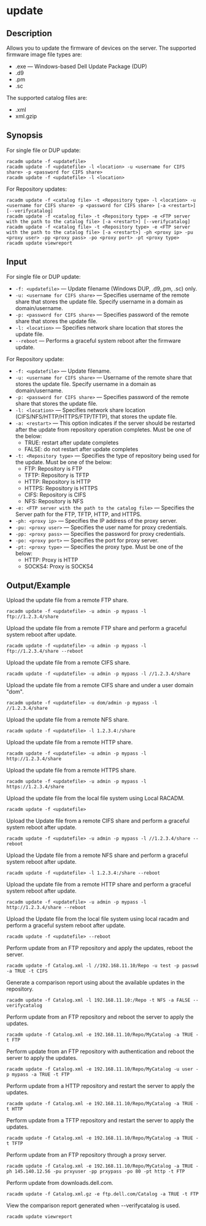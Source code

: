 # update

## Description

Allows you to update the firmware of devices on the server. The supported firmware image file types are:

- .exe — Windows-based Dell Update Package (DUP)
- .d9
- .pm
- .sc

The supported catalog files are:

- .xml
- xml.gzip

## Synopsis

For single file or DUP update:

```
racadm update -f <updatefile>
racadm update -f <updatefile> -l <location> -u <username for CIFS share> -p <password for CIFS share>
racadm update -f <updatefile> -l <location>
```

For Repository updates:

```
racadm update -f <catalog file> -t <Repository type> -l <location> -u <username for CIFS share> -p <password for CIFS share> [-a <restart>] [--verifycatalog]
racadm update -f <catalog file> -t <Repository type> -e <FTP server with the path to the catalog file> [-a <restart>] [--verifycatalog]
racadm update -f <catalog file> -t <Repository type> -e <FTP server with the path to the catalog file> [-a <restart>] -ph <proxy ip> -pu <proxy user> -pp <proxy pass> -po <proxy port> -pt <proxy type>
racadm update viewreport
```

## Input

For single file or DUP update:

- `-f: <updatefile>` — Update filename (Windows DUP, .d9,.pm, .sc) only.
- `-u: <username for CIFS share>` — Specifies username of the remote share that stores the update file. Specify username in a domain as domain/username.
- `-p: <password for CIFS share>` — Specifies password of the remote share that stores the update file.
- `-l: <location>` — Specifies network share location that stores the update file.
- `--reboot` — Performs a graceful system reboot after the firmware update.

For Repository update:

- `-f: <updatefile>` — Update filename.
- `-u: <username for CIFS share>` — Username of the remote share that stores the update file. Specify username in a domain as domain/username.
- `-p: <password for CIFS share>` — Specifies password of the remote share that stores the update file.
- `-l: <location>` — Specifies network share location (CIFS/NFS/HTTP/HTTPS/FTP/TFTP), that stores the update file.
- `-a: <restart>` — This option indicates if the server should be restarted after the update from repository operation completes. Must be one of the below:
    - TRUE: restart after update completes
    - FALSE: do not restart after update completes
- `-t: <Repository type>` — Specifies the type of repository being used for the update. Must be one of the below:
    - FTP: Repository is FTP
    - TFTP: Repository is TFTP
    - HTTP: Repository is HTTP
    - HTTPS: Repository is HTTPS
    - CIFS: Repository is CIFS
    - NFS: Repository is NFS
- `-e: <FTP server with the path to the catalog file>` — Specifies the Server path for the FTP, TFTP, HTTP, and HTTPS.
- `-ph: <proxy ip>` — Specifies the IP address of the proxy server.
- `-pu: <proxy user>` — Specifies the user name for proxy credentials.
- `-pp: <proxy pass>` — Specifies the password for proxy credentials.
- `-po: <proxy port>` — Specifies the port for proxy server.
- `-pt: <proxy type>` — Specifies the proxy type. Must be one of the below:
    - HTTP: Proxy is HTTP
    - SOCKS4: Proxy is SOCKS4

## Output/Example

Upload the update file from a remote FTP share.

```
racadm update -f <updatefile> -u admin -p mypass -l ftp://1.2.3.4/share
```

Upload the update file from a remote FTP share and perform a graceful system reboot after update.

```
racadm update -f <updatefile> -u admin -p mypass -l ftp://1.2.3.4/share --reboot
```

Upload the update file from a remote CIFS share.

```
racadm update -f <updatefile> -u admin -p mypass -l //1.2.3.4/share
```

Upload the update file from a remote CIFS share and under a user domain "dom".

```
racadm update -f <updatefile> -u dom/admin -p mypass -l //1.2.3.4/share
```

Upload the update file from a remote NFS share.

```
racadm update -f <updatefile> -l 1.2.3.4:/share
```

Upload the update file from a remote HTTP share.

```
racadm update -f <updatefile> -u admin -p mypass -l http://1.2.3.4/share
```

Upload the update file from a remote HTTPS share.

```
racadm update -f <updatefile> -u admin -p mypass -l https://1.2.3.4/share
```

Upload the update file from the local file system using Local RACADM.

```
racadm update -f <updatefile>
```

Upload the Update file from a remote CIFS share and perform a graceful system reboot after update.

```
racadm update -f <updatefile> -u admin -p mypass -l //1.2.3.4/share --reboot
```

Upload the Update file from a remote NFS share and perform a graceful system reboot after update.

```
racadm update -f <updatefile> -l 1.2.3.4:/share --reboot
```

Upload the update file from a remote HTTP share and perform a graceful system reboot after update.

```
racadm update -f <updatefile> -u admin -p mypass -l http://1.2.3.4/share --reboot
```

Upload the Update file from the local file system using local racadm and perform a graceful system reboot after update.

```
racadm update -f <updatefile> --reboot
```

Perform update from an FTP repository and apply the updates, reboot the server.

```
racadm update -f Catalog.xml -l //192.168.11.10/Repo -u test -p passwd -a TRUE -t CIFS
```

Generate a comparison report using about the available updates in the repository.

```
racadm update -f Catalog.xml -l 192.168.11.10:/Repo -t NFS -a FALSE --verifycatalog
```

Perform update from an FTP repository and reboot the server to apply the updates.

```
racadm update -f Catalog.xml -e 192.168.11.10/Repo/MyCatalog -a TRUE -t FTP
```

Perform update from an FTP repository with authentication and reboot the server to apply the updates.

```
racadm update -f Catalog.xml -e 192.168.11.10/Repo/MyCatalog -u user -p mypass -a TRUE -t FTP
```

Perform update from a HTTP repository and restart the server to apply the updates.

```
racadm update -f Catalog.xml -e 192.168.11.10/Repo/MyCatalog -a TRUE -t HTTP
```

Perform update from a TFTP repository and restart the server to apply the updates.

```
racadm update -f Catalog.xml -e 192.168.11.10/Repo/MyCatalog -a TRUE -t TFTP
```

Perform update from an FTP repository through a proxy server.

```
racadm update -f Catalog.xml -e 192.168.11.10/Repo/MyCatalog -a TRUE -ph 145.140.12.56 -pu prxyuser -pp prxypass -po 80 -pt http -t FTP
```

Perform update from downloads.dell.com.

```
racadm update -f Catalog.xml.gz -e ftp.dell.com/Catalog -a TRUE -t FTP
```

View the comparison report generated when --verifycatalog is used.

```
racadm update viewreport
```